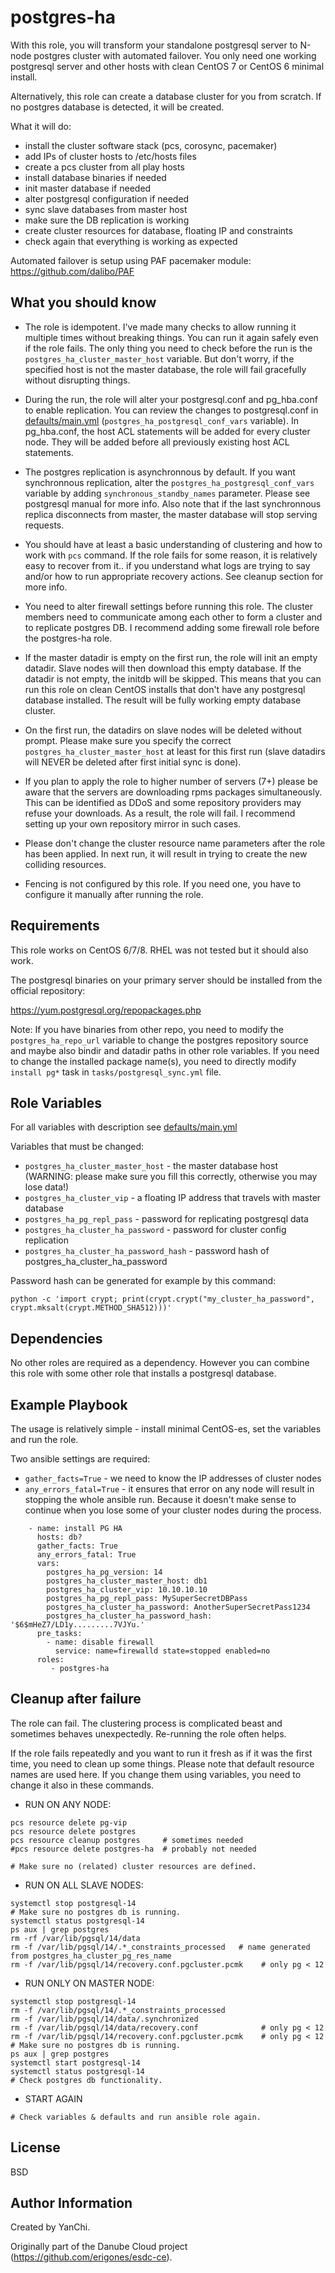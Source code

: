 postgres-ha
===========

With this role, you will transform your standalone postgresql server to N-node postgres cluster with automated failover. You only need one working postgresql server and other hosts with clean CentOS 7 or CentOS 6 minimal install.

Alternatively, this role can create a database cluster for you from scratch. If no postgres database is detected, it will be created.

What it will do:
- install the cluster software stack (pcs, corosync, pacemaker)
- add IPs of cluster hosts to /etc/hosts files
- create a pcs cluster from all play hosts
- install database binaries if needed
- init master database if needed
- alter postgresql configuration if needed
- sync slave databases from master host
- make sure the DB replication is working
- create cluster resources for database, floating IP and constraints
- check again that everything is working as expected

Automated failover is setup using PAF pacemaker module: https://github.com/dalibo/PAF

What you should know
--------------------

- The role is idempotent. I've made many checks to allow running it multiple times without breaking things. You can run it again safely even if the role fails. The only thing you need to check before the run is the `postgres_ha_cluster_master_host` variable. But don't worry, if the specified host is not the master database, the role will fail gracefully without disrupting things.

- During the run, the role will alter your postgresql.conf and pg_hba.conf to enable replication. You can review the changes to postgresql.conf in [defaults/main.yml](defaults/main.yml) (`postgres_ha_postgresql_conf_vars` variable). In pg_hba.conf, the host ACL statements will be added for every cluster node. They will be added before all previously existing host ACL statements.

- The postgres replication is asynchronnous by default. If you want synchronnous replication, alter the `postgres_ha_postgresql_conf_vars` variable by adding `synchronous_standby_names` parameter. Please see postgresql manual for more info. Also note that if the last synchronnous replica disconnects from master, the master database will stop serving requests.

- You should have at least a basic understanding of clustering and how to work with `pcs` command. If the role fails for some reason, it is relatively easy to recover from it.. if you understand what logs are trying to say and/or how to run appropriate recovery actions. See cleanup section for more info.

- You need to alter firewall settings before running this role. The cluster members need to communicate among each other to form a cluster and to replicate postgres DB. I recommend adding some firewall role before the postgres-ha role.

- If the master datadir is empty on the first run, the role will init an empty datadir. Slave nodes will then download this empty database. If the datadir is not empty, the initdb will be skipped. This means that you can run this role on clean CentOS installs that don't have any postgresql database installed. The result will be fully working empty database cluster.

- On the first run, the datadirs on slave nodes will be deleted without prompt. Please make sure you specify the correct `postgres_ha_cluster_master_host` at least for this first run (slave datadirs will NEVER be deleted after first initial sync is done).

- If you plan to apply the role to higher number of servers (7+) please be aware that the servers are downloading rpms packages simultaneously. This can be identified as DDoS and some repository providers may refuse your downloads. As a result, the role will fail. I recommend setting up your own repository mirror in such cases.

- Please don't change the cluster resource name parameters after the role has been applied. In next run, it will result in trying to create the new colliding resources.

- Fencing is not configured by this role. If you need one, you have to configure it manually after running the role.

Requirements
------------

This role works on CentOS 6/7/8. RHEL was not tested but it should also work.

The postgresql binaries on your primary server should be installed from the official repository:

https://yum.postgresql.org/repopackages.php

Note: If you have binaries from other repo, you need to modify the `postgres_ha_repo_url` variable to change the postgres repository source and maybe also bindir and datadir paths in other role variables. If you need to change the installed package name(s), you need to directly modify `install pg*` task in `tasks/postgresql_sync.yml` file.

Role Variables
--------------

For all variables with description see [defaults/main.yml](defaults/main.yml)

Variables that must be changed:
- `postgres_ha_cluster_master_host`        -    the master database host (WARNING: please make sure you fill this correctly, otherwise you may lose data!)
- `postgres_ha_cluster_vip`                -    a floating IP address that travels with master database
- `postgres_ha_pg_repl_pass`               -    password for replicating postgresql data
- `postgres_ha_cluster_ha_password`        -    password for cluster config replication
- `postgres_ha_cluster_ha_password_hash`   -    password hash of postgres_ha_cluster_ha_password

Password hash can be generated for example by this command:

`python -c 'import crypt; print(crypt.crypt("my_cluster_ha_password", crypt.mksalt(crypt.METHOD_SHA512)))'`

Dependencies
------------

No other roles are required as a dependency. However you can combine this role with some other role that installs a postgresql database.

Example Playbook
----------------

The usage is relatively simple - install minimal CentOS-es, set the variables and run the role.

Two ansible settings are required:
- `gather_facts=True`        - we need to know the IP addresses of cluster nodes
- `any_errors_fatal=True`    - it ensures that error on any node will result in stopping the whole ansible run. Because it doesn't make sense to continue when you lose some of your cluster nodes during the process.

```
    - name: install PG HA
      hosts: db?
      gather_facts: True
      any_errors_fatal: True
      vars:
        postgres_ha_pg_version: 14
        postgres_ha_cluster_master_host: db1
        postgres_ha_cluster_vip: 10.10.10.10
        postgres_ha_pg_repl_pass: MySuperSecretDBPass
        postgres_ha_cluster_ha_password: AnotherSuperSecretPass1234
        postgres_ha_cluster_ha_password_hash: '$6$mHeZ7/LD1y.........7VJYu.'
      pre_tasks:
        - name: disable firewall
          service: name=firewalld state=stopped enabled=no
      roles:
         - postgres-ha
```

Cleanup after failure
---------------------

The role can fail. The clustering process is complicated beast and sometimes behaves unexpectedly. Re-running the role often helps.

If the role fails repeatedly and you want to run it fresh as if it was the first time, you need to clean up some things.
Please note that default resource names are used here. If you change them using variables, you need to change it also in these commands.

- RUN ON ANY NODE:
```
pcs resource delete pg-vip
pcs resource delete postgres
pcs resource cleanup postgres     # sometimes needed
#pcs resource delete postgres-ha  # probably not needed

# Make sure no (related) cluster resources are defined.
```
- RUN ON ALL SLAVE NODES:
```
systemctl stop postgresql-14
# Make sure no postgres db is running.
systemctl status postgresql-14
ps aux | grep postgres
rm -rf /var/lib/pgsql/14/data
rm -f /var/lib/pgsql/14/.*_constraints_processed   # name generated from postgres_ha_cluster_pg_res_name
rm -f /var/lib/pgsql/14/recovery.conf.pgcluster.pcmk	# only pg < 12
```
- RUN ONLY ON MASTER NODE:
```
systemctl stop postgresql-14
rm -f /var/lib/pgsql/14/.*_constraints_processed
rm -f /var/lib/pgsql/14/data/.synchronized
rm -f /var/lib/pgsql/14/data/recovery.conf				# only pg < 12
rm -f /var/lib/pgsql/14/recovery.conf.pgcluster.pcmk	# only pg < 12
# Make sure no postgres db is running.
ps aux | grep postgres
systemctl start postgresql-14
systemctl status postgresql-14
# Check postgres db functionality.
```
- START AGAIN
```
# Check variables & defaults and run ansible role again.
```


License
-------

BSD

Author Information
------------------

Created by YanChi.

Originally part of the Danube Cloud project (https://github.com/erigones/esdc-ce).

